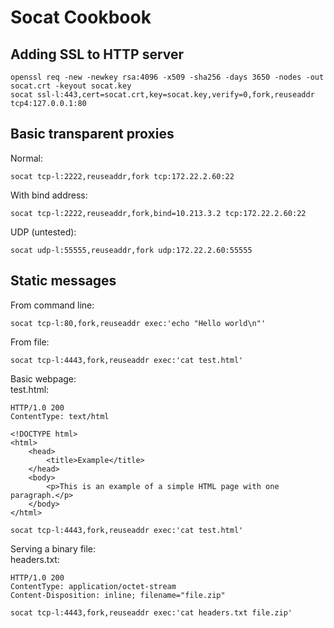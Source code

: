 # Socat Cookbook
## Adding SSL to HTTP server
```
openssl req -new -newkey rsa:4096 -x509 -sha256 -days 3650 -nodes -out socat.crt -keyout socat.key
socat ssl-l:443,cert=socat.crt,key=socat.key,verify=0,fork,reuseaddr tcp4:127.0.0.1:80
```  

## Basic transparent proxies
Normal:  
```
socat tcp-l:2222,reuseaddr,fork tcp:172.22.2.60:22
```  
With bind address:  
```
socat tcp-l:2222,reuseaddr,fork,bind=10.213.3.2 tcp:172.22.2.60:22
```
UDP (untested):  
```
socat udp-l:55555,reuseaddr,fork udp:172.22.2.60:55555
``` 
## Static messages
From command line:  
```
socat tcp-l:80,fork,reuseaddr exec:'echo "Hello world\n"'
```  
From file:  
```
socat tcp-l:4443,fork,reuseaddr exec:'cat test.html'
```  
Basic webpage:  
test.html: 
```
HTTP/1.0 200
ContentType: text/html

<!DOCTYPE html>
<html>
    <head>
        <title>Example</title>
    </head>
    <body>
        <p>This is an example of a simple HTML page with one paragraph.</p>
    </body>
</html>
```  
```
socat tcp-l:4443,fork,reuseaddr exec:'cat test.html'
```
Serving a binary file:  
headers.txt:  
```
HTTP/1.0 200
ContentType: application/octet-stream
Content-Disposition: inline; filename="file.zip"
```  
```
socat tcp-l:4443,fork,reuseaddr exec:'cat headers.txt file.zip'
```  
